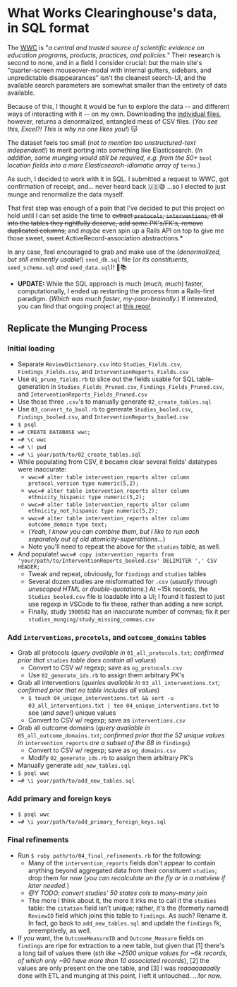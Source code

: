 # What Works Clearinghouse's data, in SQL format

The [WWC](https://ies.ed.gov/ncee/wwc/WhoWeAre) is "_a central and trusted source of scientific evidence on education programs, products, practices, and policies._" Their research is second to none, and in a field I consider crucial: but the main site's "quarter-screen mouseover-modal with internal gutters, sidebars, and unpredictable disappearances" isn't the cleanest search-UI, and the available search parameters are somewhat smaller than the entirety of data available.

Because of this, I thought it would be fun to explore the data -- and different ways of interacting with it -- on my own. Downloading the [individual files](https://ies.ed.gov/ncee/wwc/StudyFindings), however, returns a denormalized, entangled mess of CSV files. (_You see this, Excel?! This is why no one likes you!_) 😽

The dataset feels too small (_not to mention too unstructured-text independent!_) to merit porting into something like Elasticsearch. (_In addition, some munging would still be required, e.g. from the 50+_ `bool` _location fields into a more Elasticsearch-idiomatic array of_ `terms`.) 

As such, I decided to work with it in SQL. I submitted a request to WWC, got confirmation of receipt, and... never heard back 🇺🇸😄 ...so I elected to just munge and renormalize the data myself.

That first step was enough of a pain that I've decided to put this project on hold until I can set aside the time to ~~extract `protocols`, `interventions`, et al into the tables they rightfully deserve, add some PK's/FK's, remove duplicated columns,~~ and _maybe_ even spin up a Rails API on top to give me those sweet, sweet ActiveRecord-association abstractions.*

In any case, feel encouraged to grab and make use of the (_denormalized, but still eminently usable!_) `seed_db.sql` file (_or its constituents,_ `seed_schema.sql` _and_ `seed_data.sql`)! 🤘📚 

* **UPDATE:** While the SQL approach is much (_much, much_) faster, computationally, I ended up restarting the process from a Rails-first paradigm. (_Which was much faster, my-poor-brainally._) If interested, you can find that ongoing project at [this repo!](https://github.com/ypaulsussman/wwc_api)

## Replicate the Munging Process

### Initial loading
- Separate `ReviewDictionary.csv` into `Studies_Fields.csv`, `Findings_Fields.csv`, and `InterventionReports_Fields.csv`
- Use `01_prune_fields.rb` to slice out the fields usable for SQL table-generation in  `Studies_Fields_Pruned.csv`, `Findings_Fields_Pruned.csv`, and `InterventionReports_Fields_Pruned.csv`
- Use those three `.csv`'s to manually generate `02_create_tables.sql` 
- Use `03_convert_to_bool.rb` to generate `Studies_booled.csv`, `Findings_booled.csv`, and `InterventionReports_booled.csv`
- `$ psql`
- `=# CREATE DATABASE wwc;`
- `=# \c wwc`
- `=# \! pwd`
- `=# \i your/path/to/02_create_tables.sql`
- While populating from CSV, it became clear several fields' datatypes were inaccurate:
  - `wwc=# alter table intervention_reports alter column protocol_version type numeric(5,2);`
  - `wwc=# alter table intervention_reports alter column ethnicity_hispanic type numeric(5,2);`
  - `wwc=# alter table intervention_reports alter column ethnicity_not_hispanic type numeric(5,2);`
  - `wwc=# alter table intervention_reports alter column outcome_domain type text;`
  - (_Yeah, I know you can combine them, but I like to run each separately out of old atomicity-superstitions..._)
  - Note you'll need to repeat the above for the `studies` table, as well.
- And populate! `wwc=# copy intervention_reports from 'your/path/to/InterventionReports_booled.csv' DELIMITER ',' CSV HEADER;`
  - Tweak and repeat, obviously, for `findings` and `studies` tables
  - Several dozen studies are misformatted for `.csv` (_usually through unescaped HTML or double-quotations._) At ~15k records, the `Studies_booled.csv` file is loadable into a UI; I found it fastest to just use regexp in VSCode to fix these, rather than adding a new script. 
  - Finally, study `1900582` has an inaccurate number of commas; fix it per `studies_munging/study_missing_commas.csv`

### Add `interventions`, `procotols`, and `outcome_domains` tables
- Grab all protocols (_query available in_ `01_all_protocols.txt`; _confirmed prior that_ `studies` _table does contain all values_)
  - Convert to CSV w/ regexp; save as `og_protocols.csv`
  - Use `02_generate_ids.rb` to assign them arbitrary PK's
- Grab all interventions (_queries available in_ `03_all_interventions.txt`; _confirmed prior that no table includes all values_)
  - `$ touch 04_unique_interventions.txt && sort -u 03_all_interventions.txt | tee 04_unique_interventions.txt` to see (_and save!_) unique values
  - Convert to CSV w/ regexp; save as `interventions.csv`
- Grab all outcome domains (_query available in_ `05_all_outcome_domains.txt`; _confirmed prior that the 52 unique values in_ `intervention_reports` _are a subset of the 88 in_ `findings`)
  - Convert to CSV w/ regexp; save as `og_domains.csv`
  - Modify `02_generate_ids.rb` to assign them arbitrary PK's
- Manually generate `add_new_tables.sql`
- `$ psql wwc`
- `=# \i your/path/to/add_new_tables.sql`

### Add primary and foreign keys
- `$ psql wwc`
- `=# \i your/path/to/add_primary_foreign_keys.sql`

### Final refinements
- Run `$ ruby path/to/04_final_refinements.rb` for the following:
  - Many of the `intervention_reports` fields don't appear to contain anything beyond aggregated data from their constituent `studies`; drop them for now (_you can recalculate on the fly or in a matview if later needed._)
  - _@Y TODO: convert studies' 50 states cols to many-many join_
  - The more I think about it, the more it irks me to call it the `studies` table: the `citation` field isn't unique; rather, it's the (formerly named) `ReviewID` field which joins this table to `findings`. As such? Rename it. In fact, go back to `add_new_tables.sql` and update the `findings` fk, preemptively, as well. 
- If _you_ want, the `OutcomeMeasureID` and `Outcome_Measure` fields on `findings` are ripe for extraction to a new table, but given that [1] there's a long tail of values there (_sth like ~2500 unique values for ~6k records, of which only ~90 have more than 10 associated records_), [2] the values are only present on the one table, and [3] I was _reaaaaaaaally_ done with ETL and munging at this point, I left it untouched. ...for now.
